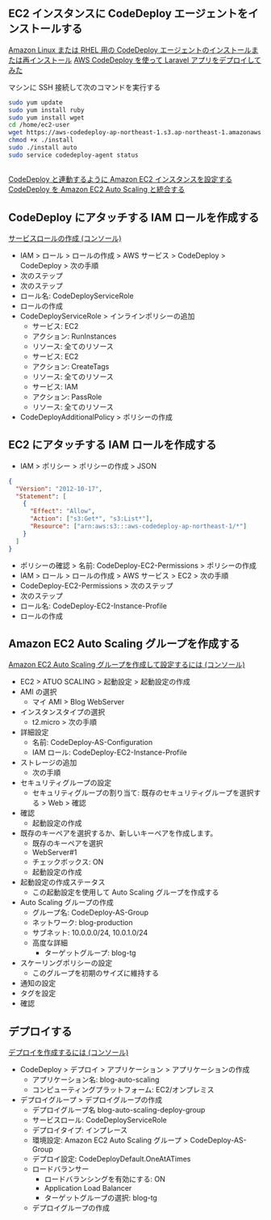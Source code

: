 ## EC2 インスタンスに CodeDeploy エージェントをインストールする

[Amazon Linux または RHEL 用の CodeDeploy エージェントのインストールまたは再インストール](https://docs.aws.amazon.com/ja_jp/codedeploy/latest/userguide/codedeploy-agent-operations-install-linux.html)
[AWS CodeDeploy を使って Laravel アプリをデプロイしてみた](https://qiita.com/kurikazu/items/869e7f4265c073d52211)

マシンに SSH 接続して次のコマンドを実行する

```sh
sudo yum update
sudo yum install ruby
sudo yum install wget
cd /home/ec2-user
wget https://aws-codedeploy-ap-northeast-1.s3.ap-northeast-1.amazonaws.com/latest/install
chmod +x ./install
sudo ./install auto
sudo service codedeploy-agent status
```

##

[CodeDeploy と連動するように Amazon EC2 インスタンスを設定する](https://docs.aws.amazon.com/ja_jp/codedeploy/latest/userguide/instances-ec2-configure.html)
[CodeDeploy を Amazon EC2 Auto Scaling と統合する](https://docs.aws.amazon.com/ja_jp/codedeploy/latest/userguide/integrations-aws-auto-scaling.html)

## CodeDeploy にアタッチする IAM ロールを作成する

[サービスロールの作成 (コンソール)](https://docs.aws.amazon.com/ja_jp/codedeploy/latest/userguide/getting-started-create-service-role.html#getting-started-create-service-role-console)

- IAM > ロール > ロールの作成 > AWS サービス > CodeDeploy > CodeDeploy > 次の手順
- 次のステップ
- 次のステップ
- ロール名: CodeDeployServiceRole
- ロールの作成
- CodeDeployServiceRole > インラインポリシーの追加
  - サービス: EC2
  - アクション: RunInstances
  - リソース: 全てのリソース
  - サービス: EC2
  - アクション: CreateTags
  - リソース: 全てのリソース
  - サービス: IAM
  - アクション: PassRole
  - リソース: 全てのリソース
- CodeDeployAdditionalPolicy > ポリシーの作成

## EC2 にアタッチする IAM ロールを作成する

- IAM > ポリシー > ポリシーの作成 > JSON

```json
{
  "Version": "2012-10-17",
  "Statement": [
    {
      "Effect": "Allow",
      "Action": ["s3:Get*", "s3:List*"],
      "Resource": ["arn:aws:s3:::aws-codedeploy-ap-northeast-1/*"]
    }
  ]
}
```

- ポリシーの確認 > 名前: CodeDeploy-EC2-Permissions > ポリシーの作成
- IAM > ロール > ロールの作成 > AWS サービス > EC2 > 次の手順
- CodeDeploy-EC2-Permissions > 次のステップ
- 次のステップ
- ロール名: CodeDeploy-EC2-Instance-Profile
- ロールの作成

## Amazon EC2 Auto Scaling グループを作成する

[Amazon EC2 Auto Scaling グループを作成して設定するには (コンソール)](https://docs.aws.amazon.com/ja_jp/codedeploy/latest/userguide/tutorials-auto-scaling-group-create-auto-scaling-group.html)

- EC2 > ATUO SCALING > 起動設定 > 起動設定の作成
- AMI の選択
  - マイ AMI > Blog WebServer
- インスタンスタイプの選択
  - t2.micro > 次の手順
- 詳細設定
  - 名前: CodeDeploy-AS-Configuration
  - IAM ロール: CodeDeploy-EC2-Instance-Profile
- ストレージの追加
  - 次の手順
- セキュリティグループの設定
  - セキュリティグループの割り当て: 既存のセキュリティグループを選択する > Web > 確認
- 確認
  - 起動設定の作成
- 既存のキーペアを選択するか、新しいキーペアを作成します。
  - 既存のキーペアを選択
  - WebServer#1
  - チェックボックス: ON
  - 起動設定の作成
- 起動設定の作成ステータス
  - この起動設定を使用して Auto Scaling グループを作成する
- Auto Scaling グループの作成
  - グループ名: CodeDeploy-AS-Group
  - ネットワーク: blog-production
  - サブネット: 10.0.0.0/24, 10.0.1.0/24
  - 高度な詳細
    - ターゲットグループ: blog-tg
- スケーリングポリシーの設定
  - このグループを初期のサイズに維持する
- 通知の設定
- タグを設定
- 確認

## デプロイする

[デプロイを作成するには (コンソール)](https://docs.aws.amazon.com/ja_jp/codedeploy/latest/userguide/tutorials-auto-scaling-group-create-deployment.html#tutorials-auto-scaling-group-create-deployment-console)

- CodeDeploy > デプロイ > アプリケーション > アプリケーションの作成
  - アプリケーション名: blog-auto-scaling
  - コンピューティングプラットフォーム: EC2/オンプレミス
- デプロイグループ > デプロイグループの作成
  - デプロイグループ名 blog-auto-scaling-deploy-group
  - サービスロール: CodeDeployServiceRole
  - デプロイタイプ: インプレース
  - 環境設定: Amazon EC2 Auto Scaling グループ > CodeDeploy-AS-Group
  - デプロイ設定: CodeDeployDefault.OneAtATimes
  - ロードバランサー
    - ロードバランシングを有効にする: ON
    - Application Load Balancer
    - ターゲットグループの選択: blog-tg
  - デプロイグループの作成
